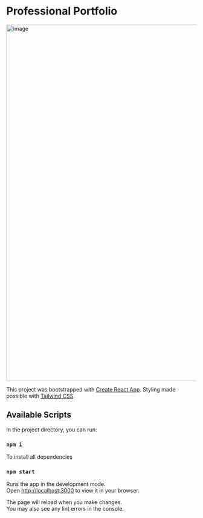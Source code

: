 # Professional Portfolio
<img width="942" alt="image" src="https://github.com/kymyr/portfolio/assets/62489380/c0aeaa64-8896-449f-8a57-c1c06d6161df">


This project was bootstrapped with [Create React App](https://github.com/facebook/create-react-app). Styling made possible with [Tailwind CSS](https://tailwindcss.com/docs/guides/create-react-app).

## Available Scripts

In the project directory, you can run:

### `npm i`

To install all dependencies
### `npm start`

Runs the app in the development mode.\
Open [http://localhost:3000](http://localhost:3000) to view it in your browser.

The page will reload when you make changes.\
You may also see any lint errors in the console.

